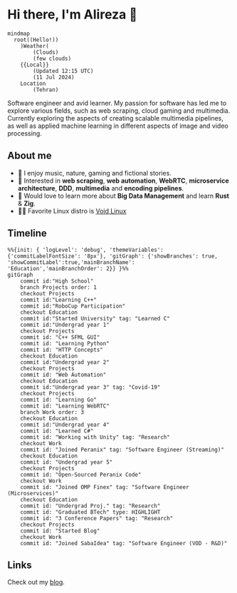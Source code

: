 Hi there, I'm Alireza :wave:
===========================
```mermaid
mindmap
  root((Hello!))
    )Weather(
        (Clouds)
        (few clouds)
    {{Local}}
        (Updated 12:15 UTC)
        (11 Jul 2024)
    Location
        (Tehran)
```
 
Software engineer and avid learner. My passion for software has led me to explore various fields, such as web scraping, cloud gaming and multimedia. Currently exploring the aspects of creating scalable multimedia pipelines, as well as applied machine learning in different aspects of image and video processing.

## About me  
- 🌱 I enjoy music, nature, gaming and fictional stories.  
- 🔭 Interested in __web scraping__, __web automation__, __WebRTC__, __microservice architecture__, __DDD__, __multimedia__ and __encoding pipelines__.
- 🤔 Would love to learn more about __Big Data Management__ and learn __Rust__ & __Zig__.
- 👨‍💻 Favorite Linux distro is [Void Linux](https://voidlinux.org/)

## Timeline
```mermaid
%%{init: { 'logLevel': 'debug', 'themeVariables': {'commitLabelFontSize': '8px'}, 'gitGraph': {'showBranches': true, 'showCommitLabel':true,'mainBranchName': 'Education','mainBranchOrder': 2}} }%%
gitGraph
    commit id:"High School"
    branch Projects order: 1
    checkout Projects
    commit id:"Learning C++"
    commit id:"RoboCup Participation"
    checkout Education
    commit id:"Started University" tag: "Learned C"
    commit id:"Undergrad year 1"
    checkout Projects
    commit id: "C++ SFML GUI"
    commit id: "Learning Python"
    commit id: "HTTP Concepts"
    checkout Education
    commit id:"Undergrad year 2"
    checkout Projects
    commit id: "Web Automation"
    checkout Education
    commit id:"Undergrad year 3" tag: "Covid-19"
    checkout Projects
    commit id: "Learning Go"
    commit id: "Learning WebRTC"
    branch Work order: 3
    checkout Education
    commit id:"Undergrad year 4"
    commit id: "Learned C#"
    commit id: "Working with Unity" tag: "Research"
    checkout Work
    commit id: "Joined Peranix" tag: "Software Engineer (Streaming)"
    checkout Education
    commit id: "Undergrad year 5"
    checkout Projects
    commit id: "Open-Sourced Peranix Code"
    checkout Work
    commit id: "Joined OMP Finex" tag: "Software Engineer (Microservices)"
    checkout Education
    commit id: "Undergrad Proj." tag: "Research"
    commit id: "Graduated BTech" type: HIGHLIGHT
    commit id: "3 Conference Papers" tag: "Research"
    checkout Projects
    commit id: "Started Blog"
    checkout Work
    commit id: "Joined SabaIdea" tag: "Software Engineer (VOD - R&D)"
```

## Links

Check out my [blog](https://xosrov.github.io/blog/).